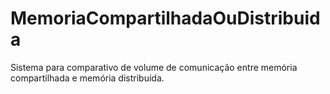 # MemoriaCompartilhadaOuDistribuida
Sistema para comparativo de volume de comunicação entre memória compartilhada e memória distribuída. 
